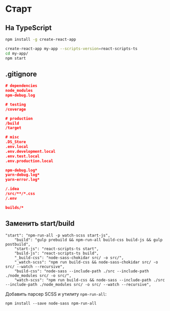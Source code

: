 Старт
=====

На TypeScript
-------------

```bash
npm install -g create-react-app

create-react-app my-app --scripts-version=react-scripts-ts
cd my-app/
npm start
```


.gitignore
----------

```json
# dependencies
node_modules
npm-debug.log

# testing
/coverage

# production
/build
/target

# misc
.DS_Store
.env.local
.env.development.local
.env.test.local
.env.production.local

npm-debug.log*
yarn-debug.log*
yarn-error.log*

/.idea
/src/**/*.css
/.env

builds/*
```

Заменить start/build
--------------------

```
"start": "npm-run-all -p watch-scss start-js",
    "build": "gulp prebuild && npm-run-all build-css build-js && gulp postbuild",
    "start-js": "react-scripts-ts start",
    "build-js": "react-scripts-ts build",
    "_build-css": "node-sass-chokidar src/ -o src/",
    "_watch-scss": "npm run build-css && node-sass-chokidar src/ -o src/ --watch --recursive",
    "build-css": "node-sass --include-path ./src --include-path ./node_modules src/ -o src/",
    "watch-scss": "npm run build-css && node-sass --include-path ./src --include-path ./node_modules src/ -o src/ --watch --recursive",
```

Добавить парсер SCSS и утилиту `npm-run-all`:

```
npm install --save node-sass npm-run-all
```

